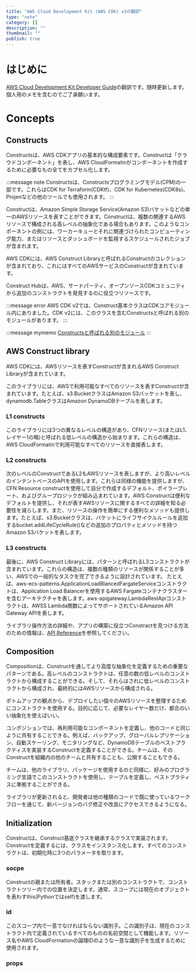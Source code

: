 ```yaml
---
title: "AWS Cloud Development Kit (AWS CDK) v2の翻訳"
type: "note"
category: []
description: ""
thumbnail: ""
publish: true
---
```


# はじめに

[AWS Cloud Development Kit Developer Guide](https://docs.aws.amazon.com/cdk/v2/guide/home.html)の翻訳です。随時更新します。個人用のメモを含むのでご了承願います。

# Concepts

## Constructs

Constructsは、AWS CDKアプリの基本的な構成要素です。Constructは「クラウドコンポーネント」を表し、AWS CloudFormatinがコンポーネントを作成するために必要なもの全てをカプセル化します。

:::message note
Constructsは、Constructsプログラミングモデル(CPM)の一部です。これらはCDK for Terraform(CDKtf)、CDK for Kubernetes(CDK8s)、Projenなどの他のツールでも使用されます。
:::


Constructは、Amazon Simple Storage Service(Amazon S3)バケットなどの単一のAWSリソースを表すことができます。Constructは、複数の関連するAWSリソースで構成される高レベルの抽象化である場合もあります。このようなコンポーネントの例には、ワーカーキューとそれに関連づけられたコンピューティング能力、またはリソースとダッシュボードを監視するスケジュールされたジョブが含まれます。

AWS CDKには、AWS Construct Libraryと呼ばれるConstructのコレクションが含まれており、これにはすべてのAWSサービスのConstructが含まれています。

Construct Hubは、AWS、サードパーティ、オープンソースCDKコミュニティから追加のコンストラクトを発見するのに役立つリソースです。

:::message error
AWS CDK v2では、Construct基本クラスはCDKコアモジュール内にありました。CDK v2には、このクラスを含むConstructsと呼ばれる別のモジュールがあります。
:::

:::message mymemo
[Constructsと呼ばれる別のモジュール](https://github.com/aws/constructs)
:::


## AWS Construct library

AWS CDKには、AWSリソースを表すConstructが含まれるAWS Construct Libraryが含まれています。

このライブラリには、AWSで利用可能なすべてのリソースを表すConstructが含まれています。たとえば、s3.BucketクラスはAmazon S3バッケットを表し、dynamodb.TableクラスはAmazon DynamoDBテーブルを表します。

### L1 constructs

このライブラリには3つの異なるレベルの構造があり、CFNリソース(またはL1、レイヤー1の略)と呼ばれる低レベルの構造から始まります。これらの構造は、AWS CloudFormatinで利用可能なすべてのリソースを直接表します。

### L2 constructs

次のレベルのConstructであるL2もAWSリソースを表しますが、より高いレベルのインテントベースのAPIを使用します。これらは同様の機能を提供しますが、CFN Resource constructを使用して自分で作成するデフォルト、ボイラープレート、およびグループロジックが組み込まれています。AWS Constructは便利なデフォルトを提供し、それが表すAWSリソースに関するすべての詳細を知る必要性を減らします。また、リソースの操作を簡単にする便利なメソッドも提供します。たとえば、s3.Bucketクラスは、バケットにライフサイクルルールを追加するbucket.addLifeCycleRule()などの追加のプロパティとメソッドを持つAmazon S3バケットを表します。

### L3 constructs

最後に、AWS Construct Libraryには、パターンと呼ばれるL3コンストラクトが含まれています。これらの構造は、複数の種類のリソースが関係することが多い、AWSでの一般的なタスクを完了できるように設計されています。
たとえば、aws-ecs-patterns.ApplicationLoadBlancedFargateServiceコンストラクトは、Application Load Balancerを使用するAWS Fargateコンテナクラスターを含むアーキテクチャを表します。aws-apigateway.LambdaRestApiコンストラクトは、AWSS Lambda関数によってサポートされているAmazon API Gateway APIを表します。

ライブラリ操作方法の詳細や、アプリの構築に役立つConstractを見つける方法のための情報は、[API Reference](https://docs.aws.amazon.com/cdk/api/v2/docs/aws-construct-library.html)を参照してください。


## Composition

Compositionは、Constructを通してより高度な抽象化を定義するための重要なパターンである。高レベルのコンストラクトは、任意の数の低レベルのコンストラクトから構成することができる。そして、それらはされに低レベルのコンストラクトから構成され、最終的にはAWSリソースから構成される。

ボトムアップの観点から、デプロイしたい個々のAWSリソースを整理するためにコンストラクトを使用する。目的に応じて、必要なレイヤー数だけ、都合のいい抽象化を使えばいい。

コンポジションでは、再利用可能なコンポーネントを定義し、他のコードと同じように共有することできる。例えば、バックアップ、グローバルレプリケーション、自動スケーリング、モニタリングなど、DynamoDBテーブルのベストプラクティスを実装するConstructを定義することができる。チームは、そのConstructを組織内の他のチームと共有することも、公開することもできる。

チームは、他のライブラリ、パッケージを使用するのと同様に、好みのプログラミング言語でこのコンストラクトを使用し、テーブルを定義し、ベストプラティスに準拠することができる。

ライブラリが更新されると、開発者は他の種類のコードで既に使っているワークフローを通じて、新バージョンのバグ修正や改良にアクセスできるようになる。

## Initialization

Constructは、Construct基底クラスを継承するクラスで実装されます。Constructを定義するには、クラスをインスタンス化します。すべてのコンストラクトは、初期化時に3つのパラメータを取ります。


### socpe

Constructの親または所有者。スタックまたは別のコンストラクトで、コンストラクトツリー内での位置を決定します。通常、スコープには現在のオブジェクトを表わすthis(Pythonではself)を渡します。

### id

このスコープ内で一意でなければならない識別子。この識別子は、現在のコンストラクト内で定義されているすべてのものの名前空間として機能します。リソース名やAWS CloudFormationの論理IDのような一意な識別子を生成するために使用されます。

### props





